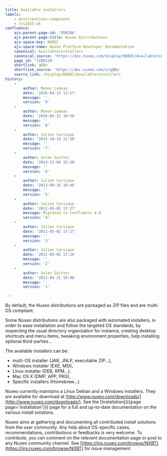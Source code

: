 ```yaml
---
title: Available installers
labels:
    - distributions-component
    - lts2015-ok
confluence:
    ajs-parent-page-id: '950286'
    ajs-parent-page-title: Nuxeo Distributions
    ajs-space-key: NXDOC
    ajs-space-name: Nuxeo Platform Developer Documentation
    canonical: Available+installers
    canonical_source: 'https://doc.nuxeo.com/display/NXDOC/Available+installers'
    page_id: '7209129'
    shortlink: qQBu
    shortlink_source: 'https://doc.nuxeo.com/x/qQBu'
    source_link: /display/NXDOC/Available+installers
history:
    - 
        author: Manon Lumeau
        date: '2016-04-13 12:17'
        message: ''
        version: '9'
    - 
        author: Manon Lumeau
        date: '2016-02-12 10:56'
        message: ''
        version: '8'
    - 
        author: Julien Carsique
        date: '2015-10-13 12:58'
        message: ''
        version: '7'
    - 
        author: Solen Guitter
        date: '2014-12-04 15:30'
        message: ''
        version: '6'
    - 
        author: Julien Carsique
        date: '2013-09-16 18:46'
        message: ''
        version: '5'
    - 
        author: Julien Carsique
        date: '2011-05-02 17:27'
        message: Migrated to Confluence 4.0
        version: '4'
    - 
        author: Julien Carsique
        date: '2011-05-02 17:27'
        message: ''
        version: '3'
    - 
        author: Julien Carsique
        date: '2011-05-02 17:26'
        message: ''
        version: '2'
    - 
        author: Solen Guitter
        date: '2011-04-21 18:08'
        message: ''
        version: '1'

---
```

By default, the Nuxeo distributions are packaged as ZIP files and are multi-OS compliant.

Some Nuxeo distributions are also packaged with automated installers, in order to ease installation and follow the targeted OS standards, by respecting the usual directory organization for instance, creating desktop shortcuts and menu items, tweaking environment properties, help installing optional third-parties...

The available installers can be:

*   multi-OS installer (JAR, JNLP, executable ZIP...),
*   Windows installer (EXE, MSI),
*   Linux installer (DEB, RPM...),
*   Mac OS X (DMP, APP, PKG),
*   Specific installers (Homebrew...).

Nuxeo currently maintains a Linux Debian and a Windows installers. They are available for download at [http://www.nuxeo.com/downloads/](http://www.nuxeo.com/downloads/).
See the [Installation]({{page page='installation'}}) page for a full and up-to-date documentation on the various install solutions.

Nuxeo aims at gathering and documenting all contributed install solutions from the user community. Any help about OS-specific cases, recommendations, contributions or feedbacks is very welcome.
To contribute, you can comment on the relevant documentation page or post to any Nuxeo community channel. See [https://jira.nuxeo.com/browse/NXBT](https://jira.nuxeo.com/browse/NXBT) for issue management.